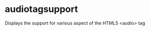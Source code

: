 audiotagsupport
===============

Displays the support for various aspect of the HTML5 &lt;audio> tag
